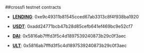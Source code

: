##crossfi testnet contracts

- **[LENDING](https://explorer.testnet.rootstock.io/address/0xe9c49311b81545cced67ab3313c8f4f938ba1920)**: 0xe9c49311b81545cced67ab3313c8f4f938ba1920

- **[USDT](https://explorer.testnet.rootstock.io/address/0xadd24771bcb47b28d85cefb641ef469bc9e52cf7)**: 0xadd24771bcb47b28d85cefb641ef469bc9e52cf7

- **[DAI](https://explorer.testnet.rootstock.io/address/0x5816ab7fffd3f5c4d1897539240873b29c0f3aec)**: 0x5816ab7fffd3f5c4d1897539240873b29c0f3aec

- **[ULT](https://explorer.testnet.rootstock.io/address/0x1d5cd5833f43c63f724ebb0f28c6aaed79bf5bf2)**: 0x5816ab7fffd3f5c4d1897539240873b29c0f3aec

